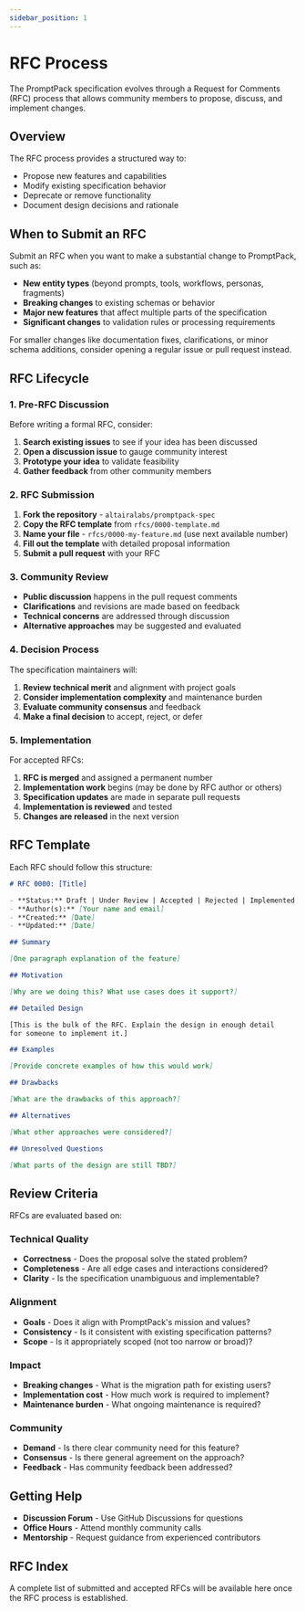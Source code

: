 ```yaml
---
sidebar_position: 1
---
```


# RFC Process

The PromptPack specification evolves through a Request for Comments (RFC) process that allows community members to propose, discuss, and implement changes.

## Overview

The RFC process provides a structured way to:

- Propose new features and capabilities
- Modify existing specification behavior  
- Deprecate or remove functionality
- Document design decisions and rationale

## When to Submit an RFC

Submit an RFC when you want to make a substantial change to PromptPack, such as:

- **New entity types** (beyond prompts, tools, workflows, personas, fragments)
- **Breaking changes** to existing schemas or behavior
- **Major new features** that affect multiple parts of the specification
- **Significant changes** to validation rules or processing requirements

For smaller changes like documentation fixes, clarifications, or minor schema additions, consider opening a regular issue or pull request instead.

## RFC Lifecycle

### 1. Pre-RFC Discussion

Before writing a formal RFC, consider:

1. **Search existing issues** to see if your idea has been discussed
2. **Open a discussion issue** to gauge community interest  
3. **Prototype your idea** to validate feasibility
4. **Gather feedback** from other community members

### 2. RFC Submission

1. **Fork the repository** - `altairalabs/promptpack-spec`
2. **Copy the RFC template** from `rfcs/0000-template.md`
3. **Name your file** - `rfcs/0000-my-feature.md` (use next available number)
4. **Fill out the template** with detailed proposal information
5. **Submit a pull request** with your RFC

### 3. Community Review

- **Public discussion** happens in the pull request comments
- **Clarifications** and revisions are made based on feedback
- **Technical concerns** are addressed through discussion
- **Alternative approaches** may be suggested and evaluated

### 4. Decision Process

The specification maintainers will:

1. **Review technical merit** and alignment with project goals
2. **Consider implementation complexity** and maintenance burden  
3. **Evaluate community consensus** and feedback
4. **Make a final decision** to accept, reject, or defer

### 5. Implementation

For accepted RFCs:

1. **RFC is merged** and assigned a permanent number
2. **Implementation work** begins (may be done by RFC author or others)
3. **Specification updates** are made in separate pull requests
4. **Implementation is reviewed** and tested
5. **Changes are released** in the next version

## RFC Template

Each RFC should follow this structure:

```markdown
# RFC 0000: [Title]

- **Status:** Draft | Under Review | Accepted | Rejected | Implemented
- **Author(s):** [Your name and email]
- **Created:** [Date]
- **Updated:** [Date]

## Summary

[One paragraph explanation of the feature]

## Motivation

[Why are we doing this? What use cases does it support?]

## Detailed Design

[This is the bulk of the RFC. Explain the design in enough detail 
for someone to implement it.]

## Examples

[Provide concrete examples of how this would work]

## Drawbacks

[What are the drawbacks of this approach?]

## Alternatives

[What other approaches were considered?]

## Unresolved Questions

[What parts of the design are still TBD?]
```

## Review Criteria

RFCs are evaluated based on:

### Technical Quality
- **Correctness** - Does the proposal solve the stated problem?
- **Completeness** - Are all edge cases and interactions considered?
- **Clarity** - Is the specification unambiguous and implementable?

### Alignment  
- **Goals** - Does it align with PromptPack's mission and values?
- **Consistency** - Is it consistent with existing specification patterns?
- **Scope** - Is it appropriately scoped (not too narrow or broad)?

### Impact
- **Breaking changes** - What is the migration path for existing users?
- **Implementation cost** - How much work is required to implement?
- **Maintenance burden** - What ongoing maintenance is required?

### Community
- **Demand** - Is there clear community need for this feature?
- **Consensus** - Is there general agreement on the approach?
- **Feedback** - Has community feedback been addressed?

## Getting Help

- **Discussion Forum** - Use GitHub Discussions for questions
- **Office Hours** - Attend monthly community calls
- **Mentorship** - Request guidance from experienced contributors

## RFC Index

A complete list of submitted and accepted RFCs will be available here once the RFC process is established.
